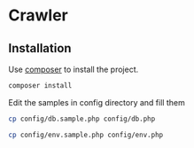 # Crawler

## Installation

Use [composer](https://getcomposer.org/) to install the project.

```bash
composer install
```

Edit the samples in config directory and fill them

```bash
cp config/db.sample.php config/db.php
```

```bash
cp config/env.sample.php config/env.php
```
